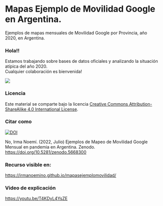 # Mapas Ejemplo de Movilidad Google en Argentina. 
Ejemplos de mapas mensuales de Movilidad Google por Provincia, año 2020, en Argentina.

### Hola!!

Estamos trabajando sobre bases de datos oficiales y analizando la situación atípica del año 2020.  
Cualquier colaboración es bienvenida!  


![ ](https://c.tenor.com/dZwkAAJEtYwAAAAC/gasolina-precios.gif)


### Licencia

Este material se comparte bajo la licencia [Creative Commons Attribution-ShareAlike 4.0 International License](https://creativecommons.org/licenses/by-sa/4.0/deed.es_ES).

### Citar como

[![DOI](https://zenodo.org/badge/DOI/10.5281/zenodo.5668300.svg)](https://doi.org/10.5281/zenodo.5668300)

No, Irma Noemí. (2022, Julio) Ejemplos de Mapeo de Movilidad Google Mensual en pandemia en Argentina. Zenodo. https://doi.org/10.5281/zenodo.5668300

### Recurso visible en: 
https://irmanoemino.github.io/mapasejemplomovilidad/

### Video de explicación
https://youtu.be/T4KDyL4YsZE
